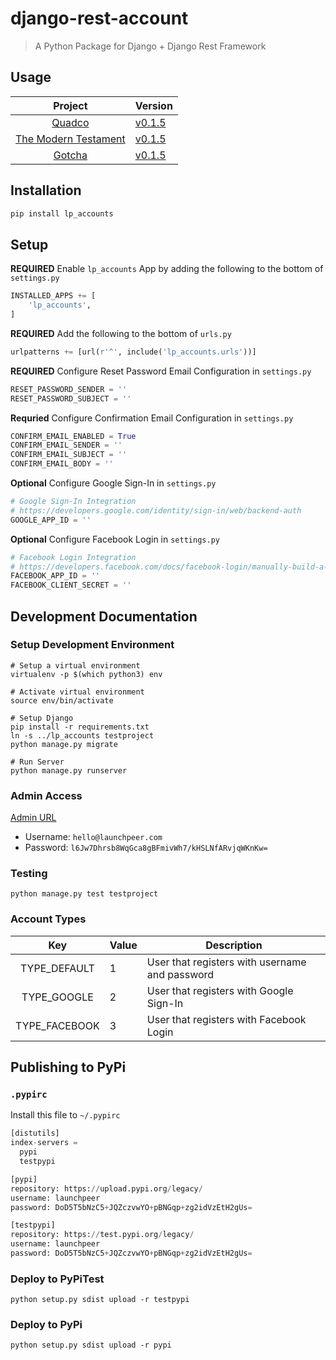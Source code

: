 # django-rest-account
> A Python Package for Django + Django Rest Framework

## Usage
| **Project** | **Version**|
| :--------:  | ---------- |
| [Quadco](https://github.com/Launchpeer/quadco-backend) | [v0.1.5](https://github.com/Launchpeer/django-rest-account/releases/tag/v0.1.5) |
| [The Modern Testament](https://github.com/Launchpeer/the-modern-testament-backend) | [v0.1.5](https://github.com/Launchpeer/django-rest-account/releases/tag/v0.1.5) |
|[Gotcha](https://github.com/Launchpeer/gotcha-backend)|[v0.1.5](https://github.com/Launchpeer/django-rest-account/releases/tag/v0.1.5)|


## Installation
```bash
pip install lp_accounts
```

## Setup
**REQUIRED** Enable `lp_accounts` App by adding the following to the bottom of `settings.py`
```python
INSTALLED_APPS += [
    'lp_accounts',
]
```

**REQUIRED** Add the following to the bottom of `urls.py`
```python
urlpatterns += [url(r'^', include('lp_accounts.urls'))]
```

**REQUIRED** Configure Reset Password Email Configuration in `settings.py`
```python
RESET_PASSWORD_SENDER = ''
RESET_PASSWORD_SUBJECT = ''
```

**Requried** Configure Confirmation Email Configuration in `settings.py`
```python
CONFIRM_EMAIL_ENABLED = True
CONFIRM_EMAIL_SENDER = ''
CONFIRM_EMAIL_SUBJECT = ''
CONFIRM_EMAIL_BODY = ''
```

**Optional** Configure Google Sign-In in `settings.py`
```python
# Google Sign-In Integration
# https://developers.google.com/identity/sign-in/web/backend-auth
GOOGLE_APP_ID = ''
```

**Optional** Configure Facebook Login in `settings.py`
```python
# Facebook Login Integration
# https://developers.facebook.com/docs/facebook-login/manually-build-a-login-flow#checktoken
FACEBOOK_APP_ID = ''
FACEBOOK_CLIENT_SECRET = ''
```

## Development Documentation
### Setup Development Environment
```
# Setup a virtual environment
virtualenv -p $(which python3) env

# Activate virtual environment
source env/bin/activate

# Setup Django
pip install -r requirements.txt
ln -s ../lp_accounts testproject
python manage.py migrate

# Run Server
python manage.py runserver
```

### Admin Access
[Admin URL](http://127.0.0.1:8000/admin)
  - Username: `hello@launchpeer.com`
  - Password: `l6Jw7Dhrsb8WqGca8gBFmivWh7/kHSLNfARvjqWKnKw=`


### Testing
```
python manage.py test testproject
```

### Account Types
| **Key** 	| **Value** 	        | **Description** 	                                                |
|:--------:	|----------	        |-----------------	                                                |
|TYPE_DEFAULT|1|User that registers with username and password|
|TYPE_GOOGLE|2|User that registers with Google Sign-In|
|TYPE_FACEBOOK|3|User that registers with Facebook Login|

## Publishing to PyPi
### `.pypirc`
Install this file to `~/.pypirc`
```python
[distutils]
index-servers =
  pypi
  testpypi

[pypi]
repository: https://upload.pypi.org/legacy/
username: launchpeer
password: DoD5T5bNzC5+JQZczvwYO+pBNGqp+zg2idVzEtH2gUs=

[testpypi]
repository: https://test.pypi.org/legacy/
username: launchpeer
password: DoD5T5bNzC5+JQZczvwYO+pBNGqp+zg2idVzEtH2gUs=
```

### Deploy to PyPiTest
```
python setup.py sdist upload -r testpypi
```

### Deploy to PyPi
```
python setup.py sdist upload -r pypi
```
